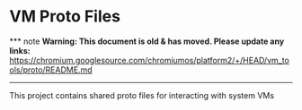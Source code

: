 # VM Proto Files

*** note
**Warning: This document is old & has moved.  Please update any links:**<br>
https://chromium.googlesource.com/chromiumos/platform2/+/HEAD/vm_tools/proto/README.md
***

This project contains shared proto files for interacting with system VMs
